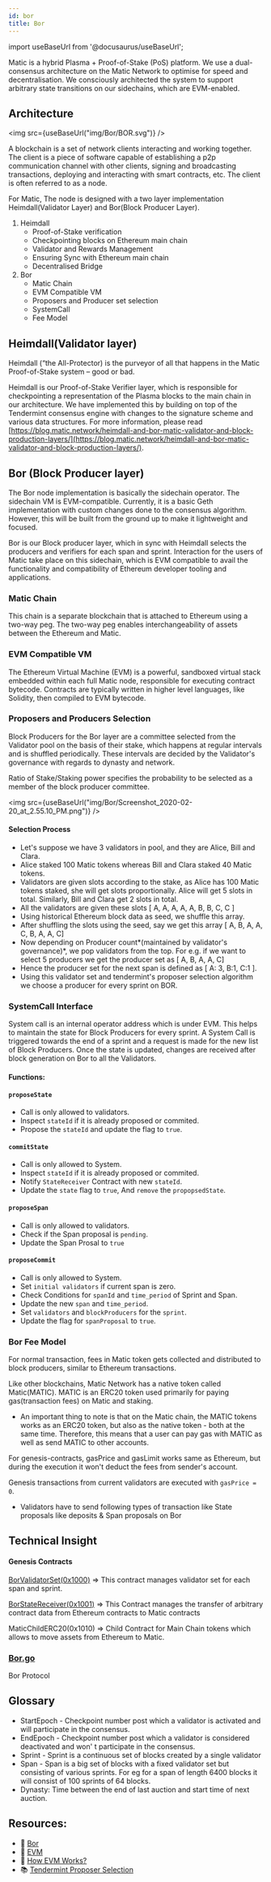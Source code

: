 ```yaml
---
id: bor
title: Bor
---
```

import useBaseUrl from '@docusaurus/useBaseUrl';

Matic is a hybrid Plasma + Proof-of-Stake (PoS) platform. We use a dual-consensus architecture on the Matic Network to optimise for speed and decentralisation. We consciously architected the system to support arbitrary state transitions on our sidechains, which are EVM-enabled.

## Architecture

<img src={useBaseUrl("img/Bor/BOR.svg")} />

A blockchain is a set of network clients interacting and working together. The client is a piece of software capable of establishing a p2p communication channel with other clients, signing and broadcasting transactions, deploying and interacting with smart contracts, etc. The client is often referred to as a node.

For Matic, The node is designed with a two layer implementation Heimdall(Validator Layer) and Bor(Block Producer Layer).

1. Heimdall
    - Proof-of-Stake verification
    - Checkpointing blocks on Ethereum main chain
    - Validator and Rewards Management
    - Ensuring Sync with Ethereum main chain
    - Decentralised Bridge
2. Bor
    - Matic Chain
    - EVM Compatible VM
    - Proposers and Producer set selection
    - SystemCall
    - Fee Model

## Heimdall(Validator layer)

Heimdall (“the All-Protector) is the purveyor of all that happens in the Matic Proof-of-Stake system – good or bad.

Heimdall is our Proof-of-Stake Verifier layer, which is responsible for checkpointing a representation of the Plasma blocks to the main chain in our architecture. We have implemented this by building on top of the Tendermint consensus engine with changes to the signature scheme and various data structures. For more information, please read [https://blog.matic.network/heimdall-and-bor-matic-validator-and-block-production-layers/](https://blog.matic.network/heimdall-and-bor-matic-validator-and-block-production-layers/).

## **Bor (Block Producer layer)**

The Bor node implementation is basically the sidechain operator. The sidechain VM is EVM-compatible. Currently, it is a basic Geth implementation with custom changes done to the consensus algorithm. However, this will be built from the ground up to make it lightweight and focused.

Bor is our Block producer layer, which in sync with Heimdall selects the producers and verifiers for each span and sprint. Interaction for the users of Matic take place on this sidechain, which is EVM compatible to avail the functionality and compatibility of Ethereum developer tooling and applications. 

### Matic Chain

This chain is a separate blockchain that is attached to Ethereum using a two-way peg. The two-way peg enables interchangeability of assets between the Ethereum and Matic.

### EVM Compatible VM

The Ethereum Virtual Machine (EVM) is a powerful, sandboxed virtual stack embedded within each full Matic node, responsible for executing contract bytecode. Contracts are typically written in higher level languages, like Solidity, then compiled to EVM bytecode.

### Proposers and Producers Selection

Block Producers for the Bor layer are a committee selected from the Validator pool on the basis of their stake, which happens at regular intervals and is shuffled periodically. These intervals are decided by the Validator's governance with regards to dynasty and network.

Ratio of Stake/Staking power specifies the probability to be selected as a member of the block producer committee. 

<img src={useBaseUrl("img/Bor/Screenshot_2020-02-20_at_2.55.10_PM.png")} />

#### Selection Process

- Let's suppose we have 3 validators in pool, and they are Alice, Bill and Clara.
- Alice staked 100 Matic tokens whereas Bill and Clara staked 40 Matic tokens.
- Validators are given slots according to the stake, as Alice has 100 Matic tokens staked, she will get slots proportionally. Alice will get 5 slots in total. Similarly, Bill and Clara get 2 slots in total.
- All the validators are given these slots [ A, A, A, A, A, B, B, C, C ]
- Using historical Ethereum block data as seed, we shuffle this array.
- After shuffling the slots using the seed, say we get this array [ A, B, A, A, C, B, A, A, C]
- Now depending on Producer count*(maintained by validator's governance)*, we pop validators from the top. For e.g. if we want to select 5 producers we get the producer set as [ A, B, A, A, C]
- Hence the producer set for the next span is defined as [ A: 3, B:1, C:1 ].
- Using this validator set and tendermint's proposer selection algorithm we choose a producer for every sprint on BOR.

### SystemCall Interface

System call is an internal operator address which is under EVM. This helps to maintain the state for Block Producers for every sprint. A System Call is triggered towards the end of a sprint and a request is made for the new list of Block Producers. Once the state is updated, changes are received after block generation on Bor to all the Validators.

#### **Functions:**

#### `proposeState`

- Call is only allowed to validators.
- Inspect `stateId` if it is already proposed or commited.
- Propose the `stateId` and update the flag to `true`.

#### `commitState`

- Call is only allowed to System.
- Inspect `stateId` if it is already proposed or commited.
- Notify `StateReceiver` Contract with new `stateId`.
- Update the `state` flag to `true`, And `remove` the `propopsedState`.

#### `proposeSpan`

- Call is only allowed to validators.
- Check if the Span proposal is `pending`.
- Update the Span Prosal to `true`

#### `proposeCommit`

- Call is only allowed to System.
- Set `initial validators` if current span is zero.
- Check Conditions for `spanId` and `time_period` of Sprint and Span.
- Update the new `span` and `time_period`.
- Set `validators` and `blockProducers` for the `sprint`.
- Update the flag for `spanProposal` to `true`.

### Bor Fee Model

For normal transaction, fees in Matic token gets collected and distributed to block producers, similar to Ethereum transactions. 

Like other blockchains, Matic Network has a native token called Matic(MATIC). MATIC is an ERC20 token used primarily for paying gas(transaction fees) on Matic and staking. 

- An important thing to note is that on the Matic chain, the MATIC tokens works as an ERC20 token, but also as the native token - both at the same time. Therefore, this means that a user can pay gas with MATIC as well as send MATIC to other accounts.

For genesis-contracts, gasPrice and gasLimit works same as Ethereum, but during the execution it won't deduct the fees from sender's account.

Genesis transactions from current validators are executed with `gasPrice = 0`. 

- Validators have to send following types of transaction like State proposals like deposits & Span proposals on Bor

## Technical Insight

#### Genesis Contracts

[BorValidatorSet(0x1000)](https://github.com/maticnetwork/genesis-contracts/blob/master/contracts/BorValidatorSet.sol) ⇒ This contract manages validator set for each span and sprint.

[BorStateReceiver(0x1001)](https://github.com/maticnetwork/genesis-contracts/blob/master/contracts/StateReceiver.sol) ⇒ This Contract manages the transfer of arbitrary contract data from Ethereum contracts to Matic contracts

MaticChildERC20(0x1010) ⇒ Child Contract for Main Chain tokens which allows to move assets from Ethereum to Matic.

### [Bor.go](https://github.com/maticnetwork/bor/blob/master/consensus/bor/bor.go)

Bor Protocol

## Glossary

- StartEpoch - Checkpoint number post which a validator is activated and will participate in the consensus.
- EndEpoch - Checkpoint number post which a validator is considered deactivated and won' t participate in the consensus.
- Sprint - Sprint is a continuous set of blocks created by a single validator
- Span -  Span is a big set of blocks with a fixed validator set but consisting of various sprints. For eg for a span of length 6400 blocks it will consist of 100 sprints of 64 blocks.
- Dynasty: Time between the end of last auction and start time of next auction.

## Resources:

- :ledger: [Bor](https://github.com/maticnetwork/bor)
- :blue_book: [EVM](https://www.bitrates.com/guides/ethereum/what-is-the-unstoppable-world-computer)
- :green_book: [How EVM Works?](https://medium.com/mycrypto/the-ethereum-virtual-machine-how-does-it-work-9abac2b7c9e)
- :books: [Tendermint Proposer Selection](https://docs.tendermint.com/master/spec/reactors/consensus/proposer-selection.html)